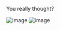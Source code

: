   You really thought?

  ![image](https://github.com/Oxya-Inject/Oxya-CW/assets/142179407/0239f57d-e97f-46a8-a469-0914011960dd)     ![image](https://github.com/Oxya-Inject/Oxya-CW/assets/142179407/3ff5e70c-2f45-4770-b09a-fcec7149baab)

